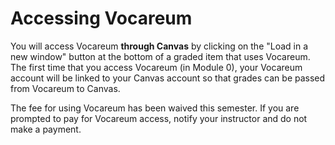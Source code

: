 # Accessing Vocareum

You will access Vocareum **through Canvas** by clicking on the "Load in a new
window" button at the bottom of a graded item that uses Vocareum. The first
time that you access Vocareum (in Module 0), your Vocareum account will be
linked to your Canvas account so that grades can be passed from Vocareum to
Canvas. 

The fee for using Vocareum has been waived this semester. If you are prompted
to pay for Vocareum access, notify your instructor and do not make a payment.

<!--
You will access Vocareum **through Canvas** by clicking on the "Load in a new
window" button at the bottom of a graded item that uses Vocareum. The first
time that you access Vocareum (in Module 0), you will need to enter the
**access code** provided to you by the AU All Access program via an email from
`noreply@auburn.edu`. This email is sent the day before classes began for the
full semester, and could be automatically  moved in to your Junk folder. You
will only need the access code the first time you use Vocareum.



# Paying for Vocareum - AU All Access

Payment for Vocareum is handled through the Auburn University **All Access**
program. All Access allows you to have immediate access to Vocareum and will
charge your eBill automatically. Information about the All Access program,
including specific cost and other information for this course can be found at
the link below.

**Remember: Do not pay for Vocareum in any other way or on any website. The All
Access program will charge your eBill without you taking any action.**

[https://aub.ie/allaccess](https://aub.ie/allaccess)

![All Access](img/allaccessQR.png)
-->

